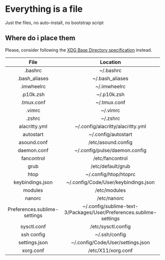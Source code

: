 # Everything is a file

Just the files, no auto-install, no bootstrap script

## Where do i place them

Please, consider following the [XDG Base Directory specification](https://wiki.archlinux.org/index.php/XDG_Base_Directory) instead.

| File                         | Location                                                            |
|:----------------------------:|:-------------------------------------------------------------------:|
| .bashrc                      | ~/.bashrc                                                           |
| .bash_aliases                | ~/.bash_aliases                                                     |
| .imwheelrc                   | ~/.imwheelrc                                                        |
| .p10k.zsh                    | ~/.p10k.zsh                                                         |
| .tmux.conf                   | ~/.tmux.conf                                                        |
| .vimrc                       | ~/.vimrc                                                            |
| .zshrc                       | ~/.zshrc                                                            |
| alacritty.yml                | ~/.config/alacritty/alacritty.yml                                   |
| autostart                    | ~/.config/autostart                                                 |
| asound.conf                  | /etc/asound.config                                                  |
| daemon.conf                  | ~/.config/pulse/daemon.config                                       |
| fancontrol                   | /etc/fancontrol                                                     |
| grub                         | /etc/default/grub                                                   |
| htop                         | ~/.config/htop/htoprc                                               |
| keybindings.json             | ~/.config/Code/User/keybindings.json                                |
| modules                      | /etc/modules                                                        |
| nanorc                       | /etc/nanorc                                                         |
| Preferences.sublime-settings | ~/.config/sublime-text-3/Packages/User/Preferences.sublime-settings |
| sysctl.conf                  | /etc/sysctl.config                                                  |
| ssh config                   | ~/.ssh/config                                                       |
| settings.json                | ~/.config/Code/User/settings.json                                   |
| xorg.conf                    | /etc/X11/xorg.conf                                                  |
